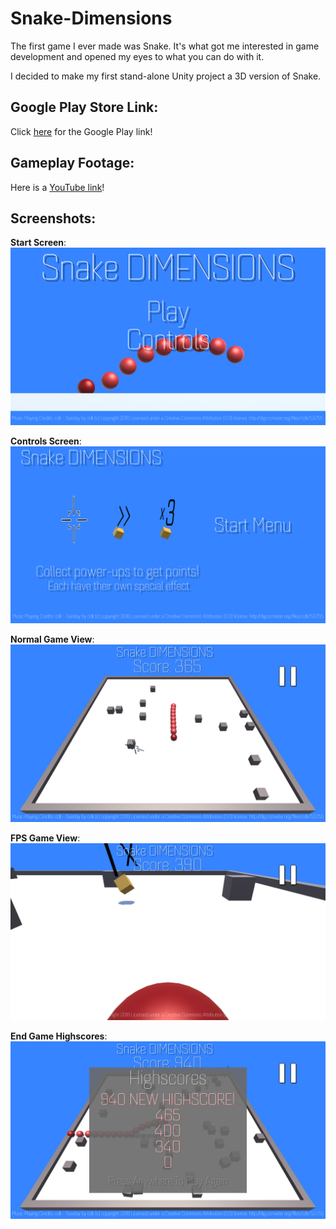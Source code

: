 # Snake-Dimensions

The first game I ever made was Snake. It's what got me interested in game development and opened my eyes to what you can do with it.

I decided to make my first stand-alone Unity project a 3D version of Snake.

## **Google Play Store Link**:

Click [here](https://play.google.com/store/apps/details?id=com.jurk.co.snakedimensions) for the Google Play link!

## **Gameplay Footage**:

Here is a [YouTube link](https://www.youtube.com/watch?v=X5Rv26UH0jo)!

## **Screenshots**:

**Start Screen**:
![Start Screen](https://github.com/jurcaua/github_image_hosting/blob/master/Snake%20DIMENSIONS/Screenshot_20170102-123935.png "Start Screen")

**Controls Screen**:
![Controls Screen](https://github.com/jurcaua/github_image_hosting/blob/master/Snake%20DIMENSIONS/Screenshot_20170102-123958.png "Controls Screen")

**Normal Game View**:
![Normal Game View](https://github.com/jurcaua/github_image_hosting/blob/master/Snake%20DIMENSIONS/Screenshot_20170102-124203.png "Normal Game View")

**FPS Game View**:
![FPS Game View](https://github.com/jurcaua/github_image_hosting/blob/master/Snake%20DIMENSIONS/Screenshot_20170102-124324.png "FPS Game View")

**End Game Highscores**:
![End Game Highscores](https://github.com/jurcaua/github_image_hosting/blob/master/Snake%20DIMENSIONS/Screenshot_20170102-124602.png "End Game Highscores")
